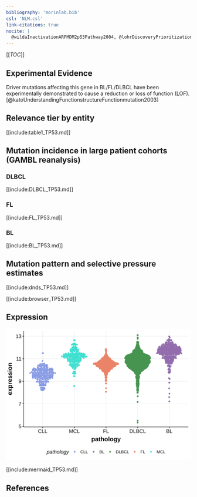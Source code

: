 ```yaml
---
bibliography: 'morinlab.bib'
csl: 'NLM.csl'
link-citations: true
nocite: |
  @wildaInactivationARFMDM2p53Pathway2004, @lohrDiscoveryPrioritizationSomatic2012, @tiacciPervasiveMutationsJAKSTAT2018, @morinFrequentMutationHistonemodifying2011, @beaLandscapeSomaticMutations2013, @rossiCodingGenomeSplenic2012, 
---
```

[[_TOC_]]



## Experimental Evidence

Driver mutations affecting this gene in BL/FL/DLBCL have been experimentally demonstrated to cause a reduction or loss of function (LOF).[@katoUnderstandingFunctionstructureFunctionmutation2003]

## Relevance tier by entity

[[include:table1_TP53.md]]

## Mutation incidence in large patient cohorts (GAMBL reanalysis)

### DLBCL
[[include:DLBCL_TP53.md]]

### FL
[[include:FL_TP53.md]]

### BL
[[include:BL_TP53.md]]

## Mutation pattern and selective pressure estimates

[[include:dnds_TP53.md]]

[[include:browser_TP53.md]]

## Expression
![](images/gene_expression/TP53_by_pathology.svg)


<!-- ORIGIN: wildaInactivationARFMDM2p53Pathway2004 -->
<!-- BL: wildaInactivationARFMDM2p53Pathway2004 -->
<!-- FL: morinFrequentMutationHistonemodifying2011 -->
<!-- BL: wildaInactivationARFMDM2p53Pathway2004 -->
<!-- MCL: beaLandscapeSomaticMutations2013 -->
<!-- MZL: rossiCodingGenomeSplenic2012c -->
<!-- PMBL: tiacciPervasiveMutationsJAKSTAT2018b -->

[[include:mermaid_TP53.md]]

## References
